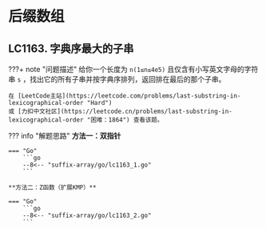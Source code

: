 # 后缀数组

## LC1163. 字典序最大的子串

???+ note "问题描述"
    给你一个长度为 `n(1≤n≤4e5)` 且仅含有小写英文字母的字符串 `s` ，找出它的所有子串并按字典序排列，返回排在最后的那个子串。

    在 [LeetCode主站](https://leetcode.com/problems/last-substring-in-lexicographical-order "Hard")
    或 [力扣中文社区](https://leetcode.cn/problems/last-substring-in-lexicographical-order "困难：1864") 查看该题。

??? info "解题思路"
    **方法一：双指针**

    === "Go"
        ```go
        --8<-- "suffix-array/go/lc1163_1.go"
        ```

    **方法二：Z函数（扩展KMP）**

    === "Go"
        ```go
        --8<-- "suffix-array/go/lc1163_2.go"
        ```
